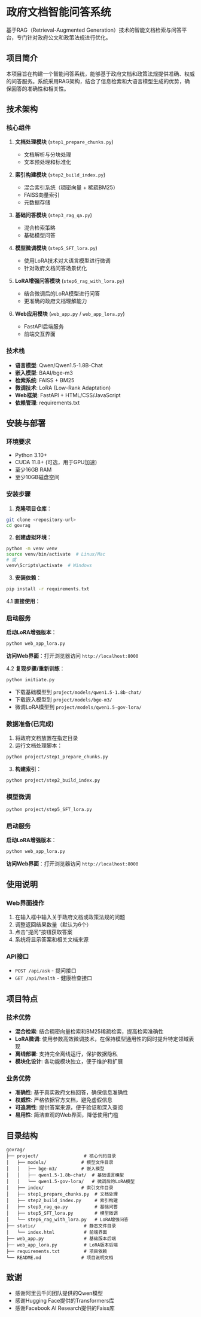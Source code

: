 # 政府文档智能问答系统

基于RAG（Retrieval-Augmented Generation）技术的智能文档检索与问答平台，专门针对政府公文和政策法规进行优化。

## 项目简介

本项目旨在构建一个智能问答系统，能够基于政府文档和政策法规提供准确、权威的问答服务。系统采用RAG架构，结合了信息检索和大语言模型生成的优势，确保回答的准确性和相关性。

## 技术架构

### 核心组件

1. **文档处理模块** (`step1_prepare_chunks.py`)
   - 文档解析与分块处理
   - 文本预处理和标准化

2. **索引构建模块** (`step2_build_index.py`)
   - 混合索引系统（稠密向量 + 稀疏BM25）
   - FAISS向量索引
   - 元数据存储

3. **基础问答模块** (`step3_rag_qa.py`)
   - 混合检索策略
   - 基础模型问答

4. **模型微调模块** (`step5_SFT_lora.py`)
   - 使用LoRA技术对大语言模型进行微调
   - 针对政府文档问答场景优化

5. **LoRA增强问答模块** (`step6_rag_with_lora.py`)
   - 结合微调后的LoRA模型进行问答
   - 更准确的政府文档理解能力

6. **Web应用模块** (`web_app.py` / `web_app_lora.py`)
   - FastAPI后端服务
   - 前端交互界面

### 技术栈

- **语言模型**: Qwen/Qwen1.5-1.8B-Chat
- **嵌入模型**: BAAI/bge-m3
- **检索系统**: FAISS + BM25
- **微调技术**: LoRA (Low-Rank Adaptation)
- **Web框架**: FastAPI + HTML/CSS/JavaScript
- **依赖管理**: requirements.txt

## 安装与部署

### 环境要求

- Python 3.10+
- CUDA 11.8+ (可选，用于GPU加速)
- 至少16GB RAM
- 至少10GB磁盘空间

### 安装步骤

1. **克隆项目仓库**：
```bash
git clone <repository-url>
cd govrag
```

2. **创建虚拟环境**：
```bash
python -m venv venv
source venv/bin/activate  # Linux/Mac
# 或
venv\Scripts\activate  # Windows
```

3. **安装依赖**：
```bash
pip install -r requirements.txt
```

4.1 **直接使用**：
### 启动服务

**启动LoRA增强版本**：
```bash
python web_app_lora.py
```

**访问Web界面**：打开浏览器访问 `http://localhost:8000`

4.2 **复现步骤/重新训练**：
```bash
python initiate.py
```
   - 下载基础模型到 `project/models/qwen1.5-1.8b-chat/`
   - 下载嵌入模型到 `project/models/bge-m3/`
   - 微调LoRA模型到 `project/models/qwen1.5-gov-lora/`

### 数据准备(已完成)

1. 将政府文档放置在指定目录
2. 运行文档处理脚本：
```bash
python project/step1_prepare_chunks.py
```

3. **构建索引**：
```bash
python project/step2_build_index.py
```

### 模型微调


```bash
python project/step5_SFT_lora.py
```

### 启动服务

**启动LoRA增强版本**：
```bash
python web_app_lora.py
```

**访问Web界面**：打开浏览器访问 `http://localhost:8000`

## 使用说明

### Web界面操作

1. 在输入框中输入关于政府文档或政策法规的问题
2. 调整返回结果数量（默认为6个）
3. 点击"提问"按钮获取答案
4. 系统将显示答案和相关文档来源

### API接口

- `POST /api/ask` - 提问接口
- `GET /api/health` - 健康检查接口

## 项目特点

### 技术优势

- **混合检索**: 结合稠密向量检索和BM25稀疏检索，提高检索准确性
- **LoRA微调**: 使用参数高效微调技术，在保持模型通用性的同时提升特定领域表现
- **离线部署**: 支持完全离线运行，保护数据隐私
- **模块化设计**: 各功能模块独立，便于维护和扩展

### 业务优势

- **准确性**: 基于真实政府文档回答，确保信息准确性
- **权威性**: 严格依据官方文档，避免虚假信息
- **可追溯性**: 提供答案来源，便于验证和深入查阅
- **易用性**: 简洁直观的Web界面，降低使用门槛

## 目录结构

```
govrag/
├── project/                 # 核心代码目录
│   ├── models/             # 模型文件目录
│   │   ├── bge-m3/         # 嵌入模型
│   │   ├── qwen1.5-1.8b-chat/  # 基础语言模型
│   │   └── qwen1.5-gov-lora/   # 微调后的LoRA模型
│   ├── index/              # 索引文件目录
│   ├── step1_prepare_chunks.py  # 文档处理
│   ├── step2_build_index.py     # 索引构建
│   ├── step3_rag_qa.py          # 基础问答
│   ├── step5_SFT_lora.py        # 模型微调
│   └── step6_rag_with_lora.py   # LoRA增强问答
├── static/                  # 静态文件目录
│   └── index.html           # 前端界面
├── web_app.py               # 基础版本后端
├── web_app_lora.py          # LoRA版本后端
├── requirements.txt         # 项目依赖
└── README.md               # 项目说明文档
```


## 致谢

- 感谢阿里云千问团队提供的Qwen模型
- 感谢Hugging Face提供的Transformers库
- 感谢Facebook AI Research提供的Faiss库
